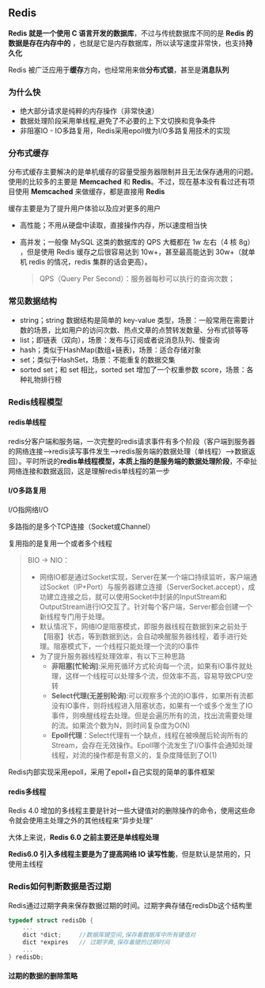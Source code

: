 ## Redis

**Redis 就是一个使用 C 语言开发的数据库**，不过与传统数据库不同的是 **Redis 的数据是存在内存中的** ，也就是它是内存数据库，所以读写速度非常快，也支持**持久化**

Redis 被广泛应用于**缓存**方向，也经常用来做**分布式锁**，甚至是**消息队列**

### 为什么快

- 绝大部分请求是纯粹的内存操作（非常快速）
- 数据处理阶段采用单线程,避免了不必要的上下文切换和竞争条件
- 非阻塞IO - IO多路复用，Redis采用epoll做为I/O多路复用技术的实现



### 分布式缓存

分布式缓存主要解决的是单机缓存的容量受服务器限制并且无法保存通用的问题。使用的比较多的主要是 **Memcached** 和 **Redis**。不过，现在基本没有看过还有项目使用 **Memcached** 来做缓存，都是直接用 **Redis**

缓存主要是为了提升用户体验以及应对更多的用户

- 高性能；不用从硬盘中读取，直接操作内存，所以速度相当快

- 高并发；一般像 MySQL 这类的数据库的 QPS 大概都在 1w 左右（4 核 8g） ，但是使用 Redis 缓存之后很容易达到 10w+，甚至最高能达到 30w+（就单机 redis 的情况，redis 集群的话会更高）。

  > QPS（Query Per Second）：服务器每秒可以执行的查询次数；



### 常见数据结构

- string；string 数据结构是简单的 key-value 类型，场景：一般常用在需要计数的场景，比如用户的访问次数、热点文章的点赞转发数量、分布式锁等等
- list；即链表（双向），场景：发布与订阅或者说消息队列、慢查询
- hash；类似于HashMap(数组+链表)，场景：适合存储对象
- set；类似于HashSet，场景：不能重复的数据交集
- sorted set；和 set 相比，sorted set 增加了一个权重参数 score，场景：各种礼物排行榜



### Redis线程模型

#### redis单线程

redis分客户端和服务端，一次完整的redis请求事件有多个阶段（客户端到服务器的网络连接-->redis读写事件发生-->redis服务端的数据处理（单线程）-->数据返回）。平时所说的**redis单线程模型，本质上指的是服务端的数据处理阶段**，不牵扯网络连接和数据返回，这是理解redis单线程的第一步

####  I/O多路复用

I/O指网络I/O

多路指的是多个TCP连接（Socket或Channel）

复用指的是复用一个或者多个线程

> BIO -> NIO：
>
> - 网络IO都是通过Socket实现，Server在某一个端口持续监听，客户端通过Socket（IP+Port）与服务器建立连接（ServerSocket.accept），成功建立连接之后，就可以使用Socket中封装的InputStream和OutputStream进行IO交互了。针对每个客户端，Server都会创建一个新线程专门用于处理。
> - 默认情况下，网络IO是阻塞模式，即服务器线程在数据到来之前处于【阻塞】状态，等到数据到达，会自动唤醒服务器线程，着手进行处理。阻塞模式下，一个线程只能处理一个流的IO事件
> - 为了提升服务器线程处理效率，有以下三种思路
>   - **非阻塞[忙轮询]**:采用死循环方式轮询每一个流，如果有IO事件就处理，这样一个线程可以处理多个流，但效率不高，容易导致CPU空转
>   - **Select代理(无差别轮询)**:可以观察多个流的IO事件，如果所有流都没有IO事件，则将线程进入阻塞状态，如果有一个或多个发生了IO事件，则唤醒线程去处理。但是会遍历所有的流，找出流需要处理的流。如果流个数为N，则时间复杂度为O(N)
>   - **Epoll代理**：Select代理有一个缺点，线程在被唤醒后轮询所有的Stream，会存在无效操作。Epoll哪个流发生了I/O事件会通知处理线程，对流的操作都是有意义的，复杂度降低到了O(1)

Redis内部实现采用epoll，采用了epoll+自己实现的简单的事件框架

#### redis多线程

Redis 4.0 增加的多线程主要是针对一些大键值对的删除操作的命令，使用这些命令就会使用主处理之外的其他线程来“异步处理”

大体上来说，**Redis 6.0 之前主要还是单线程处理**

**Redis6.0 引入多线程主要是为了提高网络 IO 读写性能**，但是默认是禁用的，只使用主线程



### Redis如何判断数据是否过期

Redis通过过期字典来保存数据过期的时间。过期字典存储在redisDb这个结构里

```c
typedef struct redisDb {
    ...
    dict *dict;     //数据库键空间,保存着数据库中所有键值对
    dict *expires   // 过期字典,保存着键的过期时间
    ...
} redisDb;
```

#### 过期的数据的删除策略



